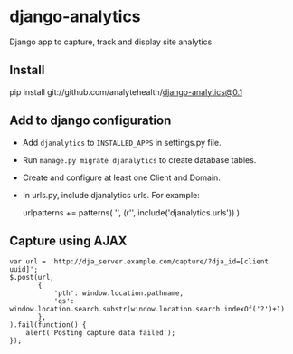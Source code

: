 django-analytics
================

Django app to capture, track and display site analytics

Install
-------
pip install git://github.com/analytehealth/django-analytics@0.1

Add to django configuration
---------------------------
* Add `djanalytics` to `INSTALLED_APPS` in settings.py file.
* Run `manage.py migrate djanalytics` to create database tables.
* Create and configure at least one Client and Domain.
* In urls.py, include djanalytics urls. For example:

    urlpatterns += patterns(
        '',
        (r'', include('djanalytics.urls'))
    )

Capture using AJAX
------------------

    var url = 'http://dja_server.example.com/capture/?dja_id=[client uuid]';
    $.post(url,
           {
               'pth': window.location.pathname,
               'qs': window.location.search.substr(window.location.search.indexOf('?')+1)
           },
    ).fail(function() {
        alert('Posting capture data failed');
    });
